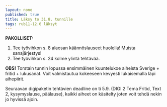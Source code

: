 ```yaml
---
layout: none
published: true
title: Läksy to 31.8. tunnille
tags: rub11-12.6 läksyt
---
```

**PAKOLLISET:**

1. Tee työvihkon s. 8 alaosan käännöslauseet huolella! Muista sanajärjestys!
2. Tee työvihkon s. 24 kolme ylintä tehtävää.

**OBS!**
Torstain tunnin lopussa ensimmäinen kuuntelukoe aiheista Sverige + fritid + lukusanat. Voit valmistautua kokeeseen kevyesti lukaisemalla läpi aihepiirit.

Seuraavan digipaketin tehtävien deadline on ti 5.9. (DIGI 2 Tema Fritid, Text 2, kysymyslause, päälause), kaikki aiheet on käsitelty joten voit tehdä nekin jo hyvissä ajoin.